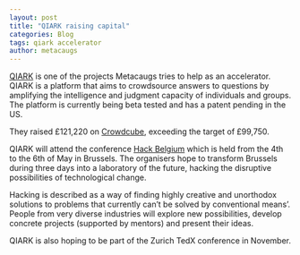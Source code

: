 ```yaml
---
layout: post
title: "QIARK raising capital"
categories: Blog
tags: qiark accelerator
author: metacaugs
---
```

[QIARK](https://www.qiark.com/) is one of the projects Metacaugs tries to help as an accelerator. QIARK is a platform that aims to crowdsource answers to questions by amplifying the intelligence and judgment capacity of individuals and groups. The platform is currently being beta tested and has a patent pending in the US.

They raised £121,220 on [Crowdcube](https://www.crowdcube.com/companies/impact-ri-limited/pitches/lGyJxb), exceeding the target of £99,750. 
 
QIARK will attend the conference [Hack Belgium](http://www.hackbelgium.be/) which is held from the 4th to the 6th of May in Brussels. The organisers hope to transform Brussels during three days into a laboratory of the future, hacking the disruptive possibilities of technological change. 

Hacking is described as a way of finding highly creative and unorthodox solutions to problems that currently can’t be solved by conventional means’. People from very diverse industries will explore new possibilities, develop concrete projects (supported by mentors) and present their ideas. 

QIARK is also hoping to be part of the Zurich TedX conference in November.

